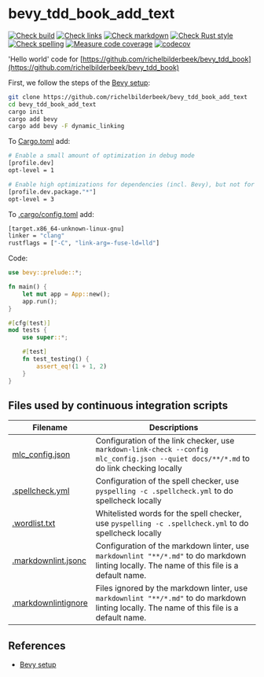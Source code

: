 # bevy_tdd_book_add_text

[![Check build](https://github.com/richelbilderbeek/bevy_tdd_book_add_text/actions/workflows/check_build.yaml/badge.svg?branch=master)](https://github.com/richelbilderbeek/bevy_tdd_book_add_text/actions/workflows/check_build.yaml)
[![Check links](https://github.com/richelbilderbeek/bevy_tdd_book_add_text/actions/workflows/check_links.yaml/badge.svg?branch=master)](https://github.com/richelbilderbeek/bevy_tdd_book_add_text/actions/workflows/check_links.yaml)
[![Check markdown](https://github.com/richelbilderbeek/bevy_tdd_book_add_text/actions/workflows/check_markdown.yaml/badge.svg?branch=master)](https://github.com/richelbilderbeek/bevy_tdd_book_add_text/actions/workflows/check_markdown.yaml)
[![Check Rust style](https://github.com/richelbilderbeek/bevy_tdd_book_add_text/actions/workflows/check_rust_style.yaml/badge.svg?branch=master)](https://github.com/richelbilderbeek/bevy_tdd_book_add_text/actions/workflows/check_rust_style.yaml)
[![Check spelling](https://github.com/richelbilderbeek/bevy_tdd_book_add_text/actions/workflows/check_spelling.yaml/badge.svg?branch=master)](https://github.com/richelbilderbeek/bevy_tdd_book_add_text/actions/workflows/check_spelling.yaml)
[![Measure code coverage](https://github.com/richelbilderbeek/bevy_tdd_book_add_text/actions/workflows/measure_codecov.yaml/badge.svg?branch=master)](https://github.com/richelbilderbeek/bevy_tdd_book_add_text/actions/workflows/measure_codecov.yaml)
[![codecov](https://codecov.io/gh/richelbilderbeek/bevy_tdd_book_add_text/graph/badge.svg?token=XAVFZYDQKZ)](https://codecov.io/gh/richelbilderbeek/bevy_tdd_book_add_text)

'Hello world' code for [https://github.com/richelbilderbeek/bevy_tdd_book](https://github.com/richelbilderbeek/bevy_tdd_book)

First, we follow the steps of the [Bevy setup](https://bevyengine.org/learn/quick-start/getting-started/setup/):

```bash
git clone https://github.com/richelbilderbeek/bevy_tdd_book_add_text
cd bevy_tdd_book_add_text
cargo init
cargo add bevy
cargo add bevy -F dynamic_linking
```

To [Cargo.toml](Cargo.toml) add:

```bash
# Enable a small amount of optimization in debug mode
[profile.dev]
opt-level = 1

# Enable high optimizations for dependencies (incl. Bevy), but not for our code:
[profile.dev.package."*"]
opt-level = 3
```

To [.cargo/config.toml](.cargo/config.toml) add:

```bash
[target.x86_64-unknown-linux-gnu]
linker = "clang"
rustflags = ["-C", "link-arg=-fuse-ld=lld"]
```

Code:

```rust
use bevy::prelude::*;

fn main() {
    let mut app = App::new();
    app.run();
}

#[cfg(test)]
mod tests {
    use super::*;

    #[test]
    fn test_testing() {
        assert_eq!(1 + 1, 2)
    }
}
```

## Files used by continuous integration scripts

Filename                                  |Descriptions
------------------------------------------|--------------------------------------------------------------------------------------------------------------------------------------
[mlc_config.json](mlc_config.json)        |Configuration of the link checker, use `markdown-link-check --config mlc_config.json --quiet docs/**/*.md` to do link checking locally
[.spellcheck.yml](.spellcheck.yml)        |Configuration of the spell checker, use `pyspelling -c .spellcheck.yml` to do spellcheck locally
[.wordlist.txt](.wordlist.txt)            |Whitelisted words for the spell checker, use `pyspelling -c .spellcheck.yml` to do spellcheck locally
[.markdownlint.jsonc](.markdownlint.jsonc)|Configuration of the markdown linter, use `markdownlint "**/*.md"` to do markdown linting locally. The name of this file is a default name.
[.markdownlintignore](.markdownlintignore)|Files ignored by the markdown linter, use `markdownlint "**/*.md"` to do markdown linting locally. The name of this file is a default name.

## References

* [Bevy setup](https://bevyengine.org/learn/quick-start/getting-started/setup/)
